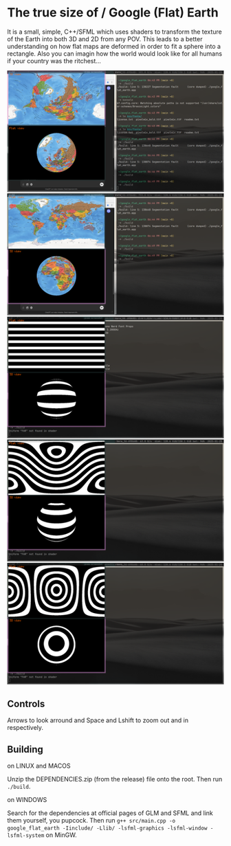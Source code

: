 # The true size of / Google (Flat) Earth

It is a small, simple, C++/SFML which uses shaders to transform the texture of the Earth into both 3D and 2D from any POV.
This leads to a better understanding on how flat maps are deformed in order to fit a sphere into a rectangle. Also you can imagin how the world would look like for all humans if your country was the ritchest...

![](bin/images/1.png)
![](bin/images/2.png)
![](bin/images/3.png)
![](bin/images/4.png)
![](bin/images/5.png)

## Controls

Arrows to look arround and Space and Lshift to zoom out and in respectively.

## Building

on LINUX and MACOS

Unzip the DEPENDENCIES.zip (from the release) file onto the root. Then run `./build`.

on WINDOWS

Search for the dependencies at official pages of GLM and SFML and link them yourself, you pupcock.
Then run `g++ src/main.cpp -o google_flat_earth -Iinclude/ -Llib/ -lsfml-graphics -lsfml-window -lsfml-system` on MinGW.
